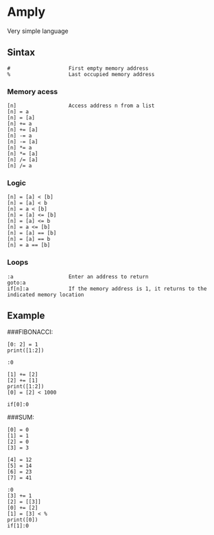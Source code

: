 # Amply
Very simple language

## Sintax
```
#					First empty memory address
%					Last occupied memory address
```

### Memory acess
```
[n]					Access address n from a list
[n] = a
[n] = [a]
[n] += a
[n] += [a]
[n] -= a
[n] -= [a]
[n] *= a
[n] *= [a]
[n] /= [a]
[n] /= a
```

### Logic
```
[n] = [a] < [b]
[n] = [a] < b
[n] = a < [b]
[n] = [a] <= [b]
[n] = [a] <= b
[n] = a <= [b]
[n] = [a] == [b]
[n] = [a] == b
[n] = a == [b]
```

### Loops
```
:a					Enter an address to return
goto:a
if[n]:a				If the memory address is 1, it returns to the indicated memory location
```


## Example

###FIBONACCI:
```
[0: 2] = 1
print([1:2])

:0

[1] += [2]
[2] += [1]
print([1:2])
[0] = [2] < 1000

if[0]:0
```

###SUM:
```
[0] = 0
[1] = 1
[2] = 0
[3] = 3

[4] = 12
[5] = 14
[6] = 23
[7] = 41

:0
[3] += 1
[2] = [[3]]
[0] += [2]
[1] = [3] < %
print([0])
if[1]:0
```
